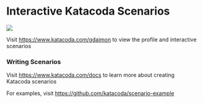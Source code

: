 # Interactive Katacoda Scenarios

[![](http://shields.katacoda.com/katacoda/gdaimon/count.svg)](https://www.katacoda.com/gdaimon "Get your profile on Katacoda.com")

Visit https://www.katacoda.com/gdaimon to view the profile and interactive scenarios

### Writing Scenarios
Visit https://www.katacoda.com/docs to learn more about creating Katacoda scenarios

For examples, visit https://github.com/katacoda/scenario-example
